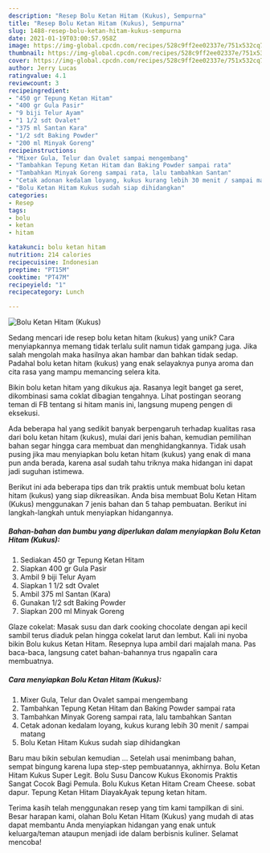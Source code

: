 ```yaml
---
description: "Resep Bolu Ketan Hitam (Kukus), Sempurna"
title: "Resep Bolu Ketan Hitam (Kukus), Sempurna"
slug: 1488-resep-bolu-ketan-hitam-kukus-sempurna
date: 2021-01-19T03:00:57.958Z
image: https://img-global.cpcdn.com/recipes/528c9ff2ee02337e/751x532cq70/bolu-ketan-hitam-kukus-foto-resep-utama.jpg
thumbnail: https://img-global.cpcdn.com/recipes/528c9ff2ee02337e/751x532cq70/bolu-ketan-hitam-kukus-foto-resep-utama.jpg
cover: https://img-global.cpcdn.com/recipes/528c9ff2ee02337e/751x532cq70/bolu-ketan-hitam-kukus-foto-resep-utama.jpg
author: Jerry Lucas
ratingvalue: 4.1
reviewcount: 3
recipeingredient:
- "450 gr Tepung Ketan Hitam"
- "400 gr Gula Pasir"
- "9 biji Telur Ayam"
- "1 1/2 sdt Ovalet"
- "375 ml Santan Kara"
- "1/2 sdt Baking Powder"
- "200 ml Minyak Goreng"
recipeinstructions:
- "Mixer Gula, Telur dan Ovalet sampai mengembang"
- "Tambahkan Tepung Ketan Hitam dan Baking Powder sampai rata"
- "Tambahkan Minyak Goreng sampai rata, lalu tambahkan Santan"
- "Cetak adonan kedalam loyang, kukus kurang lebih 30 menit / sampai matang"
- "Bolu Ketan Hitam Kukus sudah siap dihidangkan"
categories:
- Resep
tags:
- bolu
- ketan
- hitam

katakunci: bolu ketan hitam 
nutrition: 214 calories
recipecuisine: Indonesian
preptime: "PT15M"
cooktime: "PT47M"
recipeyield: "1"
recipecategory: Lunch

---
```



![Bolu Ketan Hitam (Kukus)](https://img-global.cpcdn.com/recipes/528c9ff2ee02337e/751x532cq70/bolu-ketan-hitam-kukus-foto-resep-utama.jpg)

Sedang mencari ide resep bolu ketan hitam (kukus) yang unik? Cara menyiapkannya memang tidak terlalu sulit namun tidak gampang juga. Jika salah mengolah maka hasilnya akan hambar dan bahkan tidak sedap. Padahal bolu ketan hitam (kukus) yang enak selayaknya punya aroma dan cita rasa yang mampu memancing selera kita.

Bikin bolu ketan hitam yang dikukus aja. Rasanya legit banget ga seret, dikombinasi sama coklat dibagian tengahnya. Lihat postingan seorang teman di FB tentang si hitam manis ini, langsung mupeng pengen di eksekusi.

Ada beberapa hal yang sedikit banyak berpengaruh terhadap kualitas rasa dari bolu ketan hitam (kukus), mulai dari jenis bahan, kemudian pemilihan bahan segar hingga cara membuat dan menghidangkannya. Tidak usah pusing jika mau menyiapkan bolu ketan hitam (kukus) yang enak di mana pun anda berada, karena asal sudah tahu triknya maka hidangan ini dapat jadi suguhan istimewa.


Berikut ini ada beberapa tips dan trik praktis untuk membuat bolu ketan hitam (kukus) yang siap dikreasikan. Anda bisa membuat Bolu Ketan Hitam (Kukus) menggunakan 7 jenis bahan dan 5 tahap pembuatan. Berikut ini langkah-langkah untuk menyiapkan hidangannya.

<!--inarticleads1-->

##### Bahan-bahan dan bumbu yang diperlukan dalam menyiapkan Bolu Ketan Hitam (Kukus):

1. Sediakan 450 gr Tepung Ketan Hitam
1. Siapkan 400 gr Gula Pasir
1. Ambil 9 biji Telur Ayam
1. Siapkan 1 1/2 sdt Ovalet
1. Ambil 375 ml Santan (Kara)
1. Gunakan 1/2 sdt Baking Powder
1. Siapkan 200 ml Minyak Goreng


Glaze cokelat: Masak susu dan dark cooking chocolate dengan api kecil sambil terus diaduk pelan hingga cokelat larut dan lembut. Kali ini nyoba bikin Bolu kukus Ketan Hitam. Resepnya lupa ambil dari majalah mana. Pas baca-baca, langsung catet bahan-bahannya trus ngapalin cara membuatnya. 

<!--inarticleads2-->

##### Cara menyiapkan Bolu Ketan Hitam (Kukus):

1. Mixer Gula, Telur dan Ovalet sampai mengembang
1. Tambahkan Tepung Ketan Hitam dan Baking Powder sampai rata
1. Tambahkan Minyak Goreng sampai rata, lalu tambahkan Santan
1. Cetak adonan kedalam loyang, kukus kurang lebih 30 menit / sampai matang
1. Bolu Ketan Hitam Kukus sudah siap dihidangkan


Baru mau bikin sebulan kemudian … Setelah usai menimbang bahan, sempat bingung karena lupa step-step pembuatannya, akhirnya. Bolu Ketan Hitam Kukus Super Legit. Bolu Susu Dancow Kukus Ekonomis Praktis Sangat Cocok Bagi Pemula. Bolu Kukus Ketan Hitam Cream Cheese. sobat dapur. Tepung Ketan Hitam DiayakAyak tepung ketan hitam. 

Terima kasih telah menggunakan resep yang tim kami tampilkan di sini. Besar harapan kami, olahan Bolu Ketan Hitam (Kukus) yang mudah di atas dapat membantu Anda menyiapkan hidangan yang enak untuk keluarga/teman ataupun menjadi ide dalam berbisnis kuliner. Selamat mencoba!
